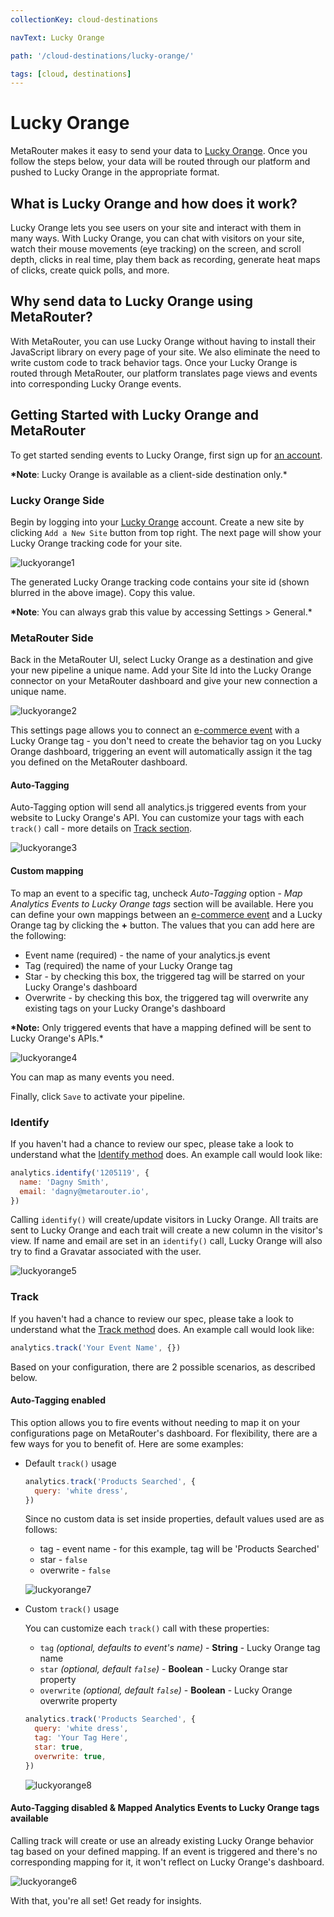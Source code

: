 ```yaml
---
collectionKey: cloud-destinations

navText: Lucky Orange

path: '/cloud-destinations/lucky-orange/'

tags: [cloud, destinations]
---
```


# Lucky Orange

MetaRouter makes it easy to send your data to [Lucky Orange](https://www.luckyorange.com/). Once you follow the steps below, your data will be routed through our platform and pushed to Lucky Orange in the appropriate format.

## What is Lucky Orange and how does it work?

Lucky Orange lets you see users on your site and interact with them in many ways. With Lucky Orange, you can chat with visitors on your site, watch their mouse movements (eye tracking) on the screen, and scroll depth, clicks in real time, play them back as recording, generate heat maps of clicks, create quick polls, and more.

## Why send data to Lucky Orange using MetaRouter?

With MetaRouter, you can use Lucky Orange without having to install their JavaScript library on every page of your site. We also eliminate the need to write custom code to track behavior tags. Once your Lucky Orange is routed through MetaRouter, our platform translates page views and events into corresponding Lucky Orange events.

## Getting Started with Lucky Orange and MetaRouter

To get started sending events to Lucky Orange, first sign up for [an account](https://www.luckyorange.com/).

**\*Note**: Lucky Orange is available as a client-side destination only.\*

### Lucky Orange Side

Begin by logging into your [Lucky Orange](https://www.luckyorange.com/) account. Create a new site by clicking `Add a New Site` button from top right. The next page will show your Lucky Orange tracking code for your site.

![luckyorange1](/images/luckyorange1.png)

The generated Lucky Orange tracking code contains your site id (shown blurred in the above image). Copy this value.

**\*Note**: You can always grab this value by accessing Settings > General.\*

### MetaRouter Side

Back in the MetaRouter UI, select Lucky Orange as a destination and give your new pipeline a unique name. Add your Site Id into the Lucky Orange connector on your MetaRouter dashboard and give your new connection a unique name.

![luckyorange2](/images/luckyorange2.png)

This settings page allows you to connect an [e-commerce event](/sources/analytics-js-ecommerce-spec/) with a Lucky Orange tag - you don't need to create the behavior tag on you Lucky Orange dashboard, triggering an event will automatically assign it the tag you defined on the MetaRouter dashboard.

#### Auto-Tagging

Auto-Tagging option will send all analytics.js triggered events from your website to Lucky Orange's API. You can customize your tags with each `track()` call - more details on [Track section](#track).

![luckyorange3](/images/luckyorange3.png)

#### Custom mapping

To map an event to a specific tag, uncheck _Auto-Tagging_ option - _Map Analytics Events to Lucky Orange tags_ section will be available. Here you can define your own mappings between an [e-commerce event](/sources/analytics-js-ecommerce-spec/) and a Lucky Orange tag by clicking the **+** button. The values that you can add here are the following:

- Event name (required) - the name of your analytics.js event
- Tag (required) the name of your Lucky Orange tag
- Star - by checking this box, the triggered tag will be starred on your Lucky Orange's dashboard
- Overwrite - by checking this box, the triggered tag will overwrite any existing tags on your Lucky Orange's dashboard

**\*Note:** Only triggered events that have a mapping defined will be sent to Lucky Orange's APIs.\*

![luckyorange4](/images/luckyorange4.png)

You can map as many events you need.

Finally, click `Save` to activate your pipeline.

### Identify

If you haven't had a chance to review our spec, please take a look to understand what the [Identify method](https://docs.metarouter.io/v2/clickstream/calls.html#identify) does. An example call would look like:

```javascript
analytics.identify('1205119', {
  name: 'Dagny Smith',
  email: 'dagny@metarouter.io',
})
```

Calling `identify()` will create/update visitors in Lucky Orange. All traits are sent to Lucky Orange and each trait will create a new column in the visitor's view. If name and email are set in an `identify()` call, Lucky Orange will also try to find a Gravatar associated with the user.

![luckyorange5](/images/luckyorange5.png)

### Track

If you haven't had a chance to review our spec, please take a look to understand what the [Track method](https://docs.metarouter.io/v2/clickstream/calls.html#track) does. An example call would look like:

```javascript
analytics.track('Your Event Name', {})
```

Based on your configuration, there are 2 possible scenarios, as described below.

#### Auto-Tagging enabled

This option allows you to fire events without needing to map it on your configurations page on MetaRouter's dashboard.
For flexibility, there are a few ways for you to benefit of. Here are some examples:

- Default `track()` usage

  ```javascript
  analytics.track('Products Searched', {
    query: 'white dress',
  })
  ```

  Since no custom data is set inside properties, default values used are as follows:

  - tag - event name - for this example, tag will be 'Products Searched'
  - star - `false`
  - overwrite - `false`

  ![luckyorange7](/images/luckyorange7.png)

- Custom `track()` usage

  You can customize each `track()` call with these properties:

  - `tag` _(optional, defaults to event's name)_ - **String** - Lucky Orange tag name
  - `star` _(optional, default `false`)_ - **Boolean** - Lucky Orange star property
  - `overwrite` _(optional, default `false`)_ - **Boolean** - Lucky Orange overwrite property

  ```javascript
  analytics.track('Products Searched', {
    query: 'white dress',
    tag: 'Your Tag Here',
    star: true,
    overwrite: true,
  })
  ```

  ![luckyorange8](/images/luckyorange8.png)

#### Auto-Tagging disabled & Mapped Analytics Events to Lucky Orange tags available

Calling track will create or use an already existing Lucky Orange behavior tag based on your defined mapping. If an event is triggered and there's no corresponding mapping for it, it won't reflect on Lucky Orange's dashboard.

![luckyorange6](/images/luckyorange6.png)

With that, you're all set! Get ready for insights.
